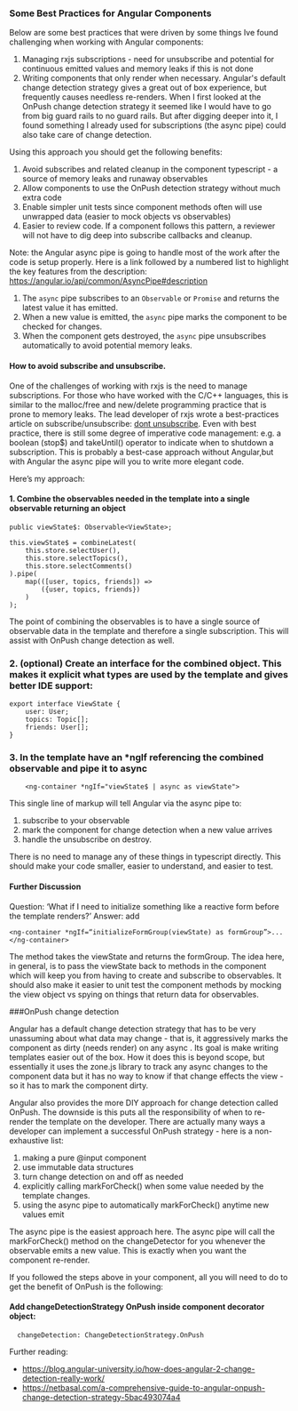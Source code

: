 ### Some Best Practices for Angular Components
Below are some best practices that were driven by some things Ive found challenging when working with Angular components:
1) Managing rxjs subscriptions - need for unsubscribe and potential for continuous emitted values and memory leaks if this is not done
2) Writing components that only render when necessary. Angular's default change detection strategy gives a great out of box experience, but frequently causes needless re-renders.
When I first looked at the OnPush change detection strategy it seemed like I would have to go from big guard rails to no guard rails. But after digging deeper into it, I found something I already used for subscriptions (the async pipe) could also take care of change detection. 

Using this approach you should get the following benefits:
1) Avoid subscribes and related cleanup in the component typescript - a source of memory leaks and runaway observables
2) Allow components to use the OnPush detection strategy without much extra code
3) Enable simpler unit tests since component methods often will use unwrapped data (easier to mock objects vs observables)
4) Easier to review code. If a component follows this pattern, a reviewer will not have to dig deep into subscribe callbacks and cleanup.

Note: the Angular async pipe is going to handle most of the work after the code is setup properly. Here is a link followed by a numbered list to highlight the key features from the description: 
https://angular.io/api/common/AsyncPipe#description
1) The `async` pipe subscribes to an `Observable` or `Promise` and returns the latest value it has emitted. 
2) When a new value is emitted, the `async` pipe marks the component to be checked for changes. 
3) When the component gets destroyed, the `async` pipe unsubscribes automatically to avoid potential memory leaks.

#### How to avoid subscribe and unsubscribe.

One of the challenges of working with rxjs is the need to manage subscriptions. For those who have worked with the C/C++ languages, this is similar to the malloc/free and new/delete programming practice that is prone to memory leaks.  The lead developer of rxjs wrote a best-practices article on subscribe/unsubscribe: [dont unsubscribe](https://medium.com/@benlesh/rxjs-dont-unsubscribe-6753ed4fda87). Even with best practice, there is still some degree of imperative code management: e.g. a boolean (stop$) and takeUntil() operator to indicate when to shutdown a subscription.
This is probably a best-case approach without Angular,but with Angular the async pipe will you to write more elegant code.

Here’s my approach:

#### 1. Combine the observables needed in the template into a single observable returning an object

```
public viewState$: Observable<ViewState>;

this.viewState$ = combineLatest(
    this.store.selectUser(),
    this.store.selectTopics(),
    this.store.selectComments()
).pipe(
    map(([user, topics, friends]) =>
        ({user, topics, friends})
    )
);
```
The point of combining the observables is to have a single source of observable data in the template and therefore a single subscription. This will assist with OnPush change detection as well.
### 2. (optional) Create an interface for the combined object. This makes it explicit what types are used by the template and gives better IDE support:
```
export interface ViewState {
    user: User;
    topics: Topic[];
    friends: User[];
}
```
### 3. In the template have an *ngIf referencing the combined observable and pipe it to async
```
    <ng-container *ngIf="viewState$ | async as viewState">
```
This single line of markup will tell Angular via the async pipe to:
1) subscribe to your observable
2) mark the component for change detection when a new value arrives
3) handle the unsubscribe on destroy. 

There is no need to manage any of these things in typescript directly. This should make your code smaller, easier to understand,
and easier to test.

#### Further Discussion
Question: ‘What if I need to initialize something like a reactive form before the template renders?’ 
Answer: add

```<ng-container *ngIf=“initializeFormGroup(viewState) as formGroup”>...</ng-container>```

The method takes the viewState and returns the formGroup. The idea here, in general, is to pass the viewState back to methods in the component which will keep you from having to create and subscribe to observables. It should also make it easier to unit test the component methods by mocking the view object vs spying on things that return data for observables. 

###OnPush change detection

Angular has a default change detection strategy that has to be very unassuming about what data may change - that is, it aggressively marks the component as dirty (needs render) on any async . Its goal is make writing templates easier out of the box. How it does this is beyond scope, but essentially it uses the zone.js library to track any async changes to the component data but it has no way to know if that change effects the view - so it has to mark the component dirty. 

Angular also provides the more DIY approach for change detection called OnPush. The downside is this puts all the responsibility of when to re-render the template on the developer. There are actually many ways a developer can implement a successful OnPush strategy - here is a non-exhaustive list:
1) making a pure @input component
2) use immutable data structures
3) turn change detection on and off as needed
4) explicitly calling markForCheck() when some value needed by the template changes.
5) using the async pipe to automatically markForCheck() anytime new values emit

The async pipe is the easiest approach here. The async pipe will call the markForCheck() method on the changeDetector for you whenever the observable emits a new value. This is exactly when you want the component re-render.

If you followed the steps above in your component, all you will need to do to get the benefit of OnPush is the following:

#### Add changeDetectionStrategy OnPush inside component decorator object:
```
  changeDetection: ChangeDetectionStrategy.OnPush
```

Further reading:
- https://blog.angular-university.io/how-does-angular-2-change-detection-really-work/
- https://netbasal.com/a-comprehensive-guide-to-angular-onpush-change-detection-strategy-5bac493074a4
